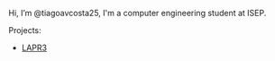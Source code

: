 Hi, I’m @tiagoavcosta25, I'm a computer engineering student at ISEP.

Projects:
  - [LAPR3](tiagoavcosta25/LAPR3)

